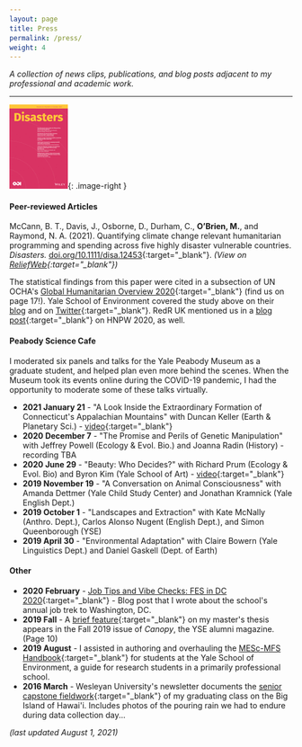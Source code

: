 ```yaml
---
layout: page
title: Press
permalink: /press/
weight: 4
---
```

<style type="text/css">
.image-right {
	display: block; 
	padding-left: 15px;
	float: right;
}
</style>

*A collection of news clips, publications, and blog posts adjacent to my professional and academic work.*

---

![Disasters cover](/myassets/disasters_cover.jpg){: .image-right }

#### Peer-reviewed Articles  
McCann, B. T., Davis, J., Osborne, D., Durham, C., **O’Brien, M.**, and Raymond, N. A. (2021). Quantifying climate change relevant humanitarian programming and spending across five highly disaster vulnerable countries. *Disasters.* [doi.org/10.1111/disa.12453](https://doi.org/10.1111/disa.12453){:target="_blank"}. *(View on [ReliefWeb](https://reliefweb.int/report/syrian-arab-republic/quantifying-climate-change-relevant-humanitarian-programming-and){:target="_blank"})*


The statistical findings from this paper were cited in a subsection of UN OCHA's [Global Humanitarian Overview 2020](https://reliefweb.int/report/world/global-humanitarian-overview-2020-enarfrzh){:target="_blank"} (find us on page 17!). Yale School of Environment covered the study above on their [blog](https://environment.yale.edu/news/article/yaleled-study-cited-by-un-shows-lack-of-funding-for-climate-change-in-disaster-relief/) and on [Twitter](https://twitter.com/EnvironmentYale/status/1225853881025990660){:target="_blank"}. RedR UK mentioned us in a [blog post](https://www.redr.org.uk/Blog/February/My-Five-Takeaways-from-the-Humanitarian-Networks-a){:target="_blank"} on HNPW 2020, as well. 

#### Peabody Science Cafe
I moderated six panels and talks for the Yale Peabody Museum as a graduate student, and helped plan even more behind the scenes. When the Museum took its events online during the COVID-19 pandemic, I had the opportunity to moderate some of these talks virtually. 

- **2021 January 21** - "A Look Inside the Extraordinary Formation of Connecticut's Appalachian Mountains" with Duncan Keller (Earth & Planetary Sci.) - [video](https://youtu.be/WnHrprqQeag){:target="_blank"}
- **2020 December 7** - "The Promise and Perils of Genetic Manipulation" with Jeffrey Powell (Ecology & Evol. Bio.) and Joanna Radin (History) - recording TBA
- **2020 June 29** - "Beauty: Who Decides?" with Richard Prum (Ecology & Evol. Bio) and Byron Kim (Yale School of Art) - [video](https://youtu.be/PfYNU5XeuzU){:target="_blank"}
- **2019 November 19** - "A Conversation on Animal Consciousness" with Amanda Dettmer (Yale Child Study Center) and Jonathan Kramnick (Yale English Dept.)
- **2019 October 1** - "Landscapes and Extraction" with Kate McNally (Anthro. Dept.), Carlos Alonso Nugent (English Dept.), and Simon Queenborough (YSE)
- **2019 April 30** - "Environmental Adaptation" with Claire Bowern (Yale Linguistics Dept.) and Daniel Gaskell (Dept. of Earth)



#### Other
- **2020 February** - [Job Tips and Vibe Checks: FES in DC 2020](https://environment.yale.edu/blog/2020/02/job-tips-and-vibe-checks-fes-in-dc-2020/){:target="_blank"} - Blog post that I wrote about the school's annual job trek to Washington, DC.
- **2019 Fall** - A [brief feature](https://environment.yale.edu/content/documents/00016720/Canopy-Fall-2019.pdf){:target="_blank"} on my master's thesis appears in the Fall 2019 issue of _Canopy_, the YSE alumni magazine. (Page 10)
- **2019 August** - I assisted in authoring and overhauling the [MESc-MFS Handbook](https://environment.yale.edu/content/documents/00017842/MESc-and-MFS-Student-Handbook-2020-2021.pdf?1598893030){:target="_blank"} for students at the Yale School of Environment, a guide for research students in a primarily professional school. 
- **2016 March** - Wesleyan University's newsletter documents the [senior capstone fieldwork](http://newsletter.blogs.wesleyan.edu/2016/03/09/eeshawaii/){:target="_blank"} of my graduating class on the Big Island of Hawai'i. Includes photos of the pouring rain we had to endure during data collection day...


_(last updated August 1, 2021)_

